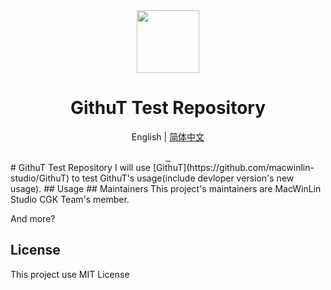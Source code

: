 <div align="center">
  <img src="https://s1.imagehub.cc/images/2022/04/09/favicon.png" width="100px" height="100px">
  <h1 align="center">GithuT Test Repository</h1>
  
  English | [简体中文](https://github.com/githut-test-repo/githut-test-repo/blob/main/README-zh.md)
  
  <a href="https://github.com/xtest2021/githut-test-repo/blob/main/LICENSE">
    <img src="https://img.shields.io/badge/license-MIT%20License-blue" alt="">
  </a>
  <a href="https://www.microsoft.com/en-us/windows">
    <img src="https://img.shields.io/badge/platform-windows-orange" alt="">
  </a>
  <a href="https://www.python.org/">
    <img src="https://img.shields.io/badge/python-v3.9-orange" alt="">
  </a>
</div>
# GithuT Test Repository
I will use [GithuT](https://github.com/macwinlin-studio/GithuT) to test GithuT's usage(include devloper version's new usage).
## Usage
## Maintainers
This project's maintainers are MacWinLin Studio CGK Team's member.

And more?
## License
This project use MIT License
